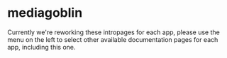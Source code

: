 # mediagoblin

Currently we're reworking these intropages for each app, please use the menu on the left to select other available documentation pages for each app, including this one.
